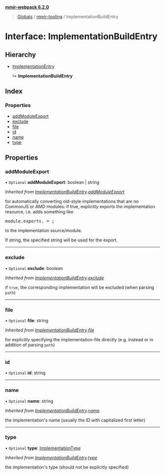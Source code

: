 **[mmir-webpack 6.2.0](../README.md)**

> [Globals](../README.md) / [mmir-tooling](../modules/mmir_tooling.md) / ImplementationBuildEntry

# Interface: ImplementationBuildEntry

## Hierarchy

* [ImplementationEntry](mmir_tooling.implementationentry.md)

  ↳ **ImplementationBuildEntry**

## Index

### Properties

* [addModuleExport](mmir_tooling.implementationbuildentry.md#addmoduleexport)
* [exclude](mmir_tooling.implementationbuildentry.md#exclude)
* [file](mmir_tooling.implementationbuildentry.md#file)
* [id](mmir_tooling.implementationbuildentry.md#id)
* [name](mmir_tooling.implementationbuildentry.md#name)
* [type](mmir_tooling.implementationbuildentry.md#type)

## Properties

### addModuleExport

• `Optional` **addModuleExport**: boolean \| string

*Inherited from [ImplementationBuildEntry](mmir_tooling.implementationbuildentry.md).[addModuleExport](mmir_tooling.implementationbuildentry.md#addmoduleexport)*

for automatically converting old-style implementations that are no CommonJS or AMD modules:
if true, explicitly exports the implementation resource, i.e. adds something like
<pre>
module.exports.<resource name> = <resource constructor>;
</pre>
to the implementation source/module.

If string, the specified string will be used for the export.

___

### exclude

• `Optional` **exclude**: boolean

*Inherited from [ImplementationBuildEntry](mmir_tooling.implementationbuildentry.md).[exclude](mmir_tooling.implementationbuildentry.md#exclude)*

if `true`, the corresponding implementation will be excluded (when parsing `path`)

___

### file

• `Optional` **file**: string

*Inherited from [ImplementationBuildEntry](mmir_tooling.implementationbuildentry.md).[file](mmir_tooling.implementationbuildentry.md#file)*

for explicitly specifying the implementation-file directly (e.g. instead or in addition of parsing `path`)

___

### id

• `Optional` **id**: string

___

### name

• `Optional` **name**: string

*Inherited from [ImplementationBuildEntry](mmir_tooling.implementationbuildentry.md).[name](mmir_tooling.implementationbuildentry.md#name)*

the implementation's name (usually the ID with capitalized first letter)

___

### type

• `Optional` **type**: [ImplementationType](../modules/mmir_tooling.md#implementationtype)

*Inherited from [ImplementationBuildEntry](mmir_tooling.implementationbuildentry.md).[type](mmir_tooling.implementationbuildentry.md#type)*

the implementation's type (should not be explicitly specified)
